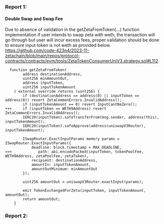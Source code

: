 ### Report 1:
#### Double Swap and Swap Fee
Due to absence of validation in the getZetaFromToken(...) function implementation if user intends to swap zeta with weth, the transaction will go through but user will incur excess fees, proper validation should be done to ensure input token is not weth as provided below.
https://github.com/code-423n4/2023-11-zetachain/blob/main/repos/protocol-contracts/contracts/evm/tools/ZetaTokenConsumerUniV3.strategy.sol#L112
```solidity
  function getZetaFromToken(
        address destinationAddress,
        uint256 minAmountOut,
        address inputToken,
        uint256 inputTokenAmount
    ) external override returns (uint256) {
        if (destinationAddress == address(0) || inputToken == address(0)) revert ZetaCommonErrors.InvalidAddress();
        if (inputTokenAmount == 0) revert InputCantBeZero();
+++     if (inputToken == WETH9Address) revert ZetaCommonErrors.InvalidAddress();
        IERC20(inputToken).safeTransferFrom(msg.sender, address(this), inputTokenAmount);
        IERC20(inputToken).safeApprove(address(uniswapV3Router), inputTokenAmount);

        ISwapRouter.ExactInputParams memory params = ISwapRouter.ExactInputParams({
            deadline: block.timestamp + MAX_DEADLINE,
>>>            path: abi.encodePacked(inputToken, tokenPoolFee, WETH9Address, zetaPoolFee, zetaToken),
            recipient: destinationAddress,
            amountIn: inputTokenAmount,
            amountOutMinimum: minAmountOut
        });

        uint256 amountOut = uniswapV3Router.exactInput(params);

        emit TokenExchangedForZeta(inputToken, inputTokenAmount, amountOut);
        return amountOut;
    }
```
###  Report 2:
